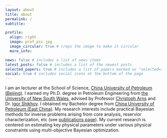 ```yaml
---
layout: about
title: about
permalink: /
subtitle:

profile:
  align: right
  image: prof_pic.jpg
  image_circular: true # crops the image to make it circular
  more_info:

news: false # includes a list of news items
latest_posts: false # includes a list of the newest posts
selected_papers: true # includes a list of papers marked as "selected={true}"
social: true # includes social icons at the bottom of the page
---
```


I am an lecturer at the School of Science, [China University of Petroleum (Beijing)](https://www.cup.edu.cn/english/). I earned my Ph.D. degree in Petroleum Engineering from [the University of New South Wales](https://www.unsw.edu.au/), advised by Professor [Christoph Arns](https://www.unsw.edu.au/staff/christoph-arns) and Dr. [Igor Shikhov](https://www.unsw.edu.au/staff/igor-shikhov). I obtained my Bachelor degree from [China University of Petroleum (East China)](https://english.upc.edu.cn). My research interests include practical Bayesian methods for inverse problems arising from core analysis, reservior characterization, etc (see [publications page](/publications/)). My current research is centered on estimating key physical parameters under various physical constraints using multi-objective Bayesian optimization.
